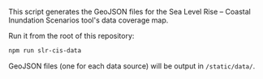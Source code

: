 This script generates the GeoJSON files for the Sea Level Rise – Coastal Inundation Scenarios tool's data coverage map.

Run it from the root of this repository:

```bash
npm run slr-cis-data
```

GeoJSON files (one for each data source) will be output in `/static/data/`.
